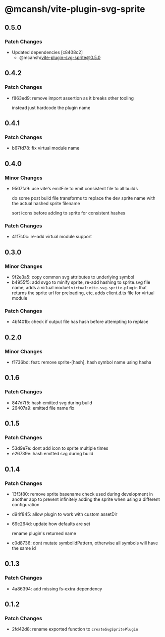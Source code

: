 # @mcansh/vite-plugin-svg-sprite

## 0.5.0

### Patch Changes

- Updated dependencies [c8408c2]
  - @mcansh/vite-plugin-svg-sprite@0.5.0

## 0.4.2

### Patch Changes

- f863ed9: remove import assertion as it breaks other tooling

  instead just hardcode the plugin name

## 0.4.1

### Patch Changes

- b67fd78: fix virtual module name

## 0.4.0

### Minor Changes

- 9507fa9: use vite's emitFile to emit consistent file to all builds

  do some post build file transforms to replace the dev sprite name with the actual hashed sprite filename

  sort icons before adding to sprite for consistent hashes

### Patch Changes

- 41f7c0c: re-add virtual module support

## 0.3.0

### Minor Changes

- 9f2e3a5: copy common svg attributes to underlying symbol
- b4955f5: add svgo to minify sprite, re-add hashing to sprite.svg file name, adds a virtual moduel `virtual:vite-svg-sprite-plugin` that returns the sprite url for preloading, etc, adds client.d.ts file for virtual module

### Patch Changes

- 4bf401b: check if output file has hash before attempting to replace

## 0.2.0

### Minor Changes

- f1736bd: feat: remove sprite-[hash], hash symbol name using hasha

## 0.1.6

### Patch Changes

- 847d7f5: hash emitted svg during build
- 26407a9: emitted file name fix

## 0.1.5

### Patch Changes

- 53d9e7e: dont add icon to sprite multiple times
- e26739e: hash emitted svg during build

## 0.1.4

### Patch Changes

- 13f3f80: remove sprite basename check used during development in another app to prevent infinitely adding the sprite when using a different configuration
- d94f845: allow plugin to work with custom assetDir
- 69c264d: update how defaults are set

  rename plugin's returned name

- c0d8736: dont mutate symbolIdPattern, otherwise all symbols will have the same id

## 0.1.3

### Patch Changes

- 4a86394: add missing fs-extra dependency

## 0.1.2

### Patch Changes

- 2fd42d8: rename exported function to `createSvgSpritePlugin`
